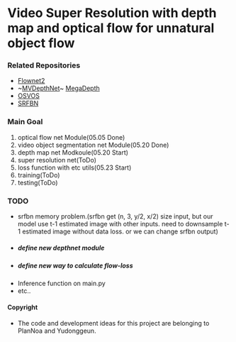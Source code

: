 # Video Super Resolution with depth map and optical flow for unnatural object flow

### Related Repositories
- [Flownet2](https://github.com/NVIDIA/flownet2-pytorch)
- ~[MVDepthNet](https://github.com/HKUST-Aerial-Robotics/MVDepthNet)~ [MegaDepth](https://github.com/baowenbo/DAIN/tree/master/MegaDepth)
- [OSVOS](https://github.com/kmaninis/OSVOS-PyTorch)
- [SRFBN](https://github.com/Paper99/SRFBN_CVPR19)

### Main Goal
1. optical flow net Module(05.05 Done)
2. video object segmentation net Module(05.20 Done)
3. depth map net Modkoule(05.20 Start)
4. super resolution net(ToDo)
5. loss function with etc utils(05.23 Start)
6. training(ToDo)
7. testing(ToDo)

### TODO
- srfbn memory problem.(srfbn get (n, 3, y/2, x/2) size input, but our model use t-1 estimated image with other inputs. need to downsample t-1 estimated image without data loss. or we can change srfbn output) 
- #####  define new depthnet module
- #####  define new way to calculate flow-loss
- Inference function on main.py
- etc..

#### Copyright

- The code and development ideas for this project are belonging to PlanNoa and Yudonggeun.
